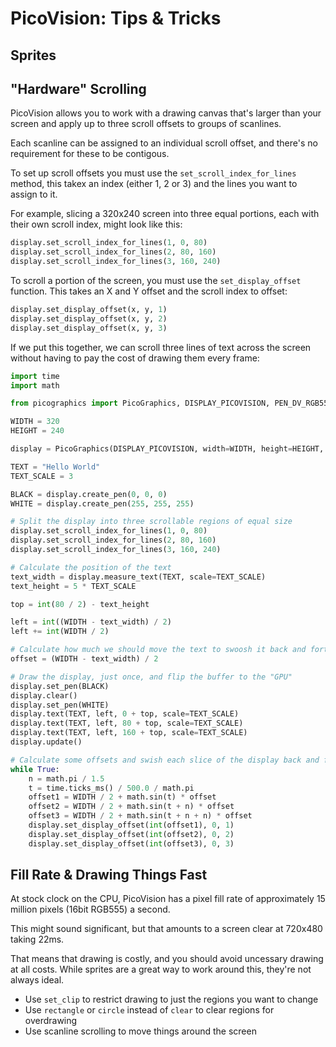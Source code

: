 # PicoVision: Tips & Tricks

## Sprites

## "Hardware" Scrolling

PicoVision allows you to work with a drawing canvas that's larger than your screen and apply up to three scroll offsets to groups of scanlines.

Each scanline can be assigned to an individual scroll offset, and there's no requirement for these to be contigous.

To set up scroll offsets you must use the `set_scroll_index_for_lines` method, this takex an index (either 1, 2 or 3) and the lines you want to assign to it.

For example, slicing a 320x240 screen into three equal portions, each with their own scroll index, might look like this:

```python
display.set_scroll_index_for_lines(1, 0, 80)
display.set_scroll_index_for_lines(2, 80, 160)
display.set_scroll_index_for_lines(3, 160, 240)
```

To scroll a portion of the screen, you must use the `set_display_offset` function. This takes an X and Y offset and the scroll index to offset: 

```python
display.set_display_offset(x, y, 1)
display.set_display_offset(x, y, 2)
display.set_display_offset(x, y, 3)
```

If we put this together, we can scroll three lines of text across the screen without having to pay the cost of drawing them every frame:

```python
import time
import math

from picographics import PicoGraphics, DISPLAY_PICOVISION, PEN_DV_RGB555

WIDTH = 320
HEIGHT = 240

display = PicoGraphics(DISPLAY_PICOVISION, width=WIDTH, height=HEIGHT, frame_width=WIDTH * 2, frame_height=HEIGHT, pen_type=PEN_DV_RGB555)

TEXT = "Hello World"
TEXT_SCALE = 3

BLACK = display.create_pen(0, 0, 0)
WHITE = display.create_pen(255, 255, 255)

# Split the display into three scrollable regions of equal size
display.set_scroll_index_for_lines(1, 0, 80)
display.set_scroll_index_for_lines(2, 80, 160)
display.set_scroll_index_for_lines(3, 160, 240)

# Calculate the position of the text
text_width = display.measure_text(TEXT, scale=TEXT_SCALE)
text_height = 5 * TEXT_SCALE

top = int(80 / 2) - text_height

left = int((WIDTH - text_width) / 2)
left += int(WIDTH / 2)

# Calculate how much we should move the text to swoosh it back and forth
offset = (WIDTH - text_width) / 2

# Draw the display, just once, and flip the buffer to the "GPU"
display.set_pen(BLACK)
display.clear()
display.set_pen(WHITE)
display.text(TEXT, left, 0 + top, scale=TEXT_SCALE)
display.text(TEXT, left, 80 + top, scale=TEXT_SCALE)
display.text(TEXT, left, 160 + top, scale=TEXT_SCALE)
display.update()

# Calculate some offsets and swish each slice of the display back and forth
while True:
    n = math.pi / 1.5
    t = time.ticks_ms() / 500.0 / math.pi
    offset1 = WIDTH / 2 + math.sin(t) * offset
    offset2 = WIDTH / 2 + math.sin(t + n) * offset
    offset3 = WIDTH / 2 + math.sin(t + n + n) * offset
    display.set_display_offset(int(offset1), 0, 1)
    display.set_display_offset(int(offset2), 0, 2)
    display.set_display_offset(int(offset3), 0, 3)
```

## Fill Rate & Drawing Things Fast

At stock clock on the CPU, PicoVision has a pixel fill rate of approximately 15 million pixels (16bit RGB555) a second.

This might sound significant, but that amounts to a screen clear at 720x480 taking 22ms.

That means that drawing is costly, and you should avoid uncessary drawing at all costs. While sprites are a great way to work around this, they're not always ideal.

* Use `set_clip` to restrict drawing to just the regions you want to change
* Use `rectangle` or `circle` instead of `clear` to clear regions for overdrawing
* Use scanline scrolling to move things around the screen
